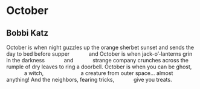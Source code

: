 # October
## Bobbi Katz
October is
when night guzzles up
the orange sherbet sunset
and sends the day
to bed
before supper
            and
October is when jack-o’-lanterns
grin in the darkness
            and
            strange company crunches
across the rumple of dry leaves
to ring a doorbell.
October is
when you can be ghost,
            a witch,
                        a creature from outer space…
almost anything!
And the neighbors, fearing tricks,
            give you treats.
﻿